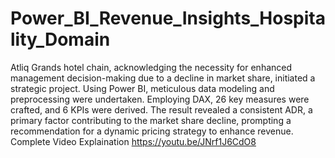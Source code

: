 # Power_BI_Revenue_Insights_Hospitality_Domain

Atliq Grands hotel chain, acknowledging the necessity for enhanced management decision-making due to a decline in market share, initiated a strategic project. Using Power BI, meticulous data modeling and preprocessing were undertaken. Employing DAX, 26 key measures were crafted, and 6 KPIs were derived. The result revealed a consistent ADR, a primary factor contributing to the market share decline, prompting a recommendation for a dynamic pricing strategy to enhance revenue.
Complete Video Explaination https://youtu.be/JNrf1J6CdO8

